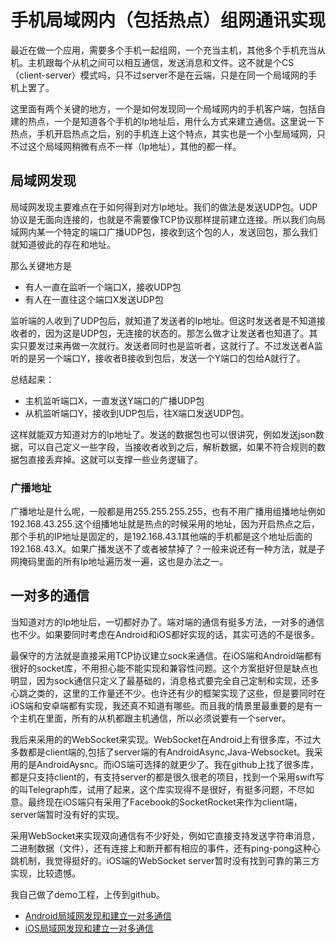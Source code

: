 # 手机局域网内（包括热点）组网通讯实现

最近在做一个应用，需要多个手机一起组网，一个充当主机，其他多个手机充当从机。主机跟每个从机之间可以相互通信，发送消息和文件。这不就是个CS（client-server）模式吗，只不过server不是在云端，只是在同一个局域网的手机上罢了。

这里面有两个关键的地方，一个是如何发现同一个局域网内的手机客户端，包括自建的热点，一个是知道各个手机的Ip地址后，用什么方式来建立通信。这里说一下热点，手机开启热点之后，别的手机连上这个特点，其实也是一个小型局域网，只不过这个局域网稍微有点不一样（Ip地址），其他的都一样。

## 局域网发现
局域网发现主要难点在于如何得到对方Ip地址。我们的做法是发送UDP包。UDP协议是无面向连接的，也就是不需要像TCP协议那样提前建立连接。所以我们向局域网内某一个特定的端口广播UDP包，接收到这个包的人，发送回包，那么我们就知道彼此的存在和地址。

那么关键地方是

* 有人一直在监听一个端口X，接收UDP包
* 有人在一直往这个端口X发送UDP包

监听端的人收到了UDP包后，就知道了发送者的Ip地址。但这时发送者是不知道接收者的，因为这是UDP包，无连接的状态的。那怎么做才让发送者也知道了。其实只要发过来再做一次就行。发送者同时也是监听者，这就行了。不过发送者A监听的是另一个端口Y，接收者B接收到包后，发送一个Y端口的包给A就行了。

总结起来：

* 主机监听端口X，一直发送Y端口的广播UDP包
* 从机监听端口Y，接收到UDP包后，往X端口发送UDP包。

这样就能双方知道对方的Ip地址了。发送的数据包也可以很讲究，例如发送json数据，可以自己定义一些字段，当接收者收到之后，解析数据，如果不符合规则的数据包直接丢弃掉。这就可以支撑一些业务逻辑了。

### 广播地址
广播地址是什么呢，一般都是用255.255.255.255，也有不用广播用组播地址例如192.168.43.255.这个组播地址就是热点的时候采用的地址，因为开启热点之后，那个手机的IP地址是固定的，是192.168.43.1其他端的手机都是这个地址后面的192.168.43.X。如果广播发送不了或者被禁掉了？一般来说还有一种方法，就是子网掩码里面的所有Ip地址遍历发一遍，这也是办法之一。

## 一对多的通信

当知道对方的Ip地址后，一切都好办了。端对端的通信有挺多方法，一对多的通信也不少。如果要同时考虑在Android和iOS都好实现的话，其实可选的不是很多。

最保守的方法就是直接采用TCP协议建立sock来通信。在iOS端和Android端都有很好的socket库，不用担心能不能实现和兼容性问题。这个方案挺好但是缺点也明显，因为sock通信只定义了最基础的，消息格式要完全自己定制和实现，还多心跳之类的，这里的工作量还不少。也许还有少的框架实现了这些，但是要同时在iOS端和安卓端都有实现，我还真不知道有哪些。而且我的情景里最重要的是有一个主机在里面，所有的从机都跟主机通信，所以必须说要有一个server。

我后来采用的的WebSocket来实现。WebSocket在Android上有很多库，不过大多数都是client端的,包括了server端的有AndroidAsync,Java-Websocket。我采用的是AndroidAysnc。而iOS端可选择的就更少了。我在github上找了很多库，都是只支持client的，有支持server的都是很久很老的项目，找到一个采用swift写的叫Telegraph库，试用了起来，这个库实现得不是很好，有挺多问题，不尽如意。最终现在iOS端只有采用了Facebook的SocketRocket来作为client端，server端暂时没有好的实现。

采用WebSocket来实现双向通信有不少好处，例如它直接支持发送字符串消息，二进制数据（文件），还有连接上和断开都有相应的事件，还有ping-pong这种心跳机制，我觉得挺好的。iOS端的WebSocket server暂时没有找到可靠的第三方实现，比较遗憾。

我自己做了demo工程，上传到github。

* [Android局域网发现和建立一对多通信](https://github.com/szuwest/Recorder)
* [iOS局域网发现和建立一对多通信](https://github.com/szuwest/SpeakinRecorder)
